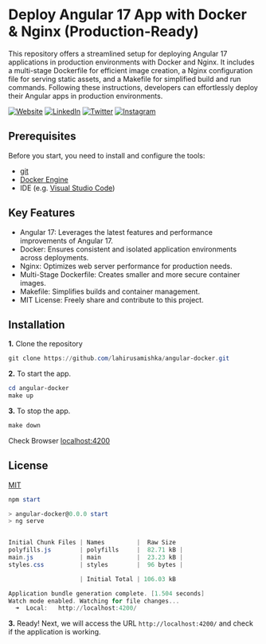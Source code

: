 # Deploy Angular 17 App with Docker & Nginx (Production-Ready)

This repository offers a streamlined setup for deploying Angular 17 applications in production environments with Docker and Nginx. It includes a multi-stage Dockerfile for efficient image creation, a Nginx configuration file for serving static assets, and a Makefile for simplified build and run commands. Following these instructions, developers can effortlessly deploy their Angular apps in production environments.


[![Website](https://shields.braskam.com/v1/shields?name=website&format=rectangle&size=small&radius=5)](https://www.lahirusamishka.me/)
[![LinkedIn](https://shields.braskam.com/v1/shields?name=linkedin&format=rectangle&size=small&radius=5)](https://www.linkedin.com/in/lahirusamishka)
[![Twitter](https://shields.braskam.com/v1/shields?name=twitter&format=rectangle&size=small&radius=5)](https://twitter.com/samishkaz)
[![Instagram](https://shields.braskam.com/v1/shields?name=instagram&format=rectangle&size=small&radius=5)](https://www.instagram.com/lahiru_samishka)



## Prerequisites


Before you start, you need to install and configure the tools:

* [git](https://git-scm.com/)
* [Docker Engine](https://docs.docker.com/engine/install/)
* IDE (e.g. [Visual Studio Code](https://code.visualstudio.com/))




## Key Features



* Angular 17: Leverages the latest features and performance improvements of Angular 17.
* Docker: Ensures consistent and isolated application environments across deployments.
* Nginx: Optimizes web server performance for production needs.
* Multi-Stage Dockerfile: Creates smaller and more secure container images.
* Makefile: Simplifies builds and container management.
* MIT License: Freely share and contribute to this project.

## Installation


**1.** Clone the repository
```powershell
git clone https://github.com/lahirusamishka/angular-docker.git
```

**2.** To start the app.
```powershell
cd angular-docker
make up
```
**3.** To stop the app.
```powershell
make down
```

Check Browser [localhost:4200](localhost:4200)

## License
[MIT](./LICENSE.md)
```powershell
npm start

> angular-docker@0.0.0 start
> ng serve


Initial Chunk Files | Names         |  Raw Size
polyfills.js        | polyfills     |  82.71 kB | 
main.js             | main          |  23.23 kB | 
styles.css          | styles        |  96 bytes | 

                    | Initial Total | 106.03 kB

Application bundle generation complete. [1.504 seconds]
Watch mode enabled. Watching for file changes...
  ➜  Local:   http://localhost:4200/
```

**3.** Ready! Next, we will access the URL `http://localhost:4200/` and check if the application is working.
